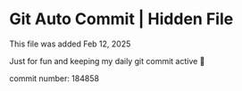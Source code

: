 # Git Auto Commit | Hidden File

This file was added Feb 12, 2025

Just for fun and keeping my daily git commit active 🤪

commit number: 184858
